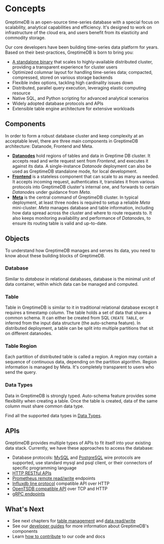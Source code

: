 # Concepts

GreptimeDB is an open-source time-series database with a special focus on
scalability, analytical capabilities and efficiency. It's designed to work on
infrastructure of the cloud era, and users benefit from its elasticity and
commodity storage.

Our core developers have been building time-series data platform for
years. Based on their best-practices, GreptimeDB is born to bring you:

- [A standalone binary](https://github.com/GreptimeTeam/greptimedb/releases)
  that scales to highly-available distributed cluster, providing a transparent
  experience for cluster users
- Optimized columnar layout for handling time-series data; compacted,
  compressed, stored on various storage backends
- Flexible index options, tackling high cardinality issues down
- Distributed, parallel query execution, leveraging elastic computing resource
- Native SQL, and Python scripting for advanced analytical scenarios
- Widely adopted database protocols and APIs
- Extensible table engine architecture for extensive workloads

## Components

In order to form a robust database cluster and keep complexity at an acceptable
level, there are three main components in GreptimeDB architecture: Datanode,
Frontend and Meta.

- [**Datanodes**](../developer-guide/datanode/overview.md) hold regions of
  tables and data in Greptime DB cluster. It accepts read and write request sent
  from *Frontend*, and executes it against its data. A single-instance
  *Datanode* deployment can also be used as GreptimeDB standalone mode, for
  local development.
- [**Frontend**](../developer-guide/frontend/overview.md) is a stateless
  component that can scale to as many as needed. It accepts incoming request,
  authenticates it, translates it from various protocols into GreptimeDB
  cluster's internal one, and forwards to certain *Datanode*s under guidance
  from *Meta*.
- [**Meta**](../developer-guide/meta/overview.md) is the central command of
  GreptimeDB cluster. In typical deployment, at least three nodes is required to
  setup a reliable *Meta* mini-cluster. *Meta* manages database and table
  information, including how data spread across the cluster and where to route
  requests to. It also keeps monitoring availability and performance of
  *Datanode*s, to ensure its routing table is valid and up-to-date.

## Objects

To understand how GreptimeDB manages and serves its data, you need to know about
these building blocks of GreptimeDB.

### Database

Similar to *database* in relational databases, database is the minimal unit of
data container, within which data can be managed and computed.

### Table

Table in GreptimeDB is similar to it in traditional relational database except
it requires a timestamp column. The table holds a set of data that shares a
common schema. It can either be created from SQL `CREATE TABLE`, or inferred
from the input data structure (the auto-schema feature). In distributed
deployment, a table can be split into multiple partitions that sit on different
datanodes.

### Table Region

Each partition of distributed table is called a region. A region may contain a
sequence of continuous data, depending on the partition algorithm. Region
information is managed by Meta. It's completely transparent to users who send
the query.

### Data Types

Data in GreptimeDB is strongly typed. Auto-schema feature provides some
flexibility when creating a table. Once the table is created, data of the same
column must share common data type.

Find all the supported data types in [Data Types](../reference/data-types.md).

## APIs

GreptimeDB provides multiple types of APIs to fit itself into your existing data
stack. Currently, we have these approaches to access the database:

- Database protocols: [MySQL](./supported-protocols/mysql.md) and
  [PostgreSQL](./supported-protocols/postgresql.md) wire protocols are
  supported, use standard mysql and psql client, or their connectors of specific
  programming language
- [HTTP RESTful APIs](./supported-protocols/http-api.md)
- [Prometheus remote read/write](./supported-protocols/prometheus.md) endpoints
- [Influxdb line protocol](./supported-protocols/influxdb.md) compatible API
  over HTTP
- [OpenTSDB compatible API](./supported-protocols/opentsdb.md) over TCP and HTTP
- [gRPC endpoints](./supported-protocols/grpc.md)

## What's Next

- See next chapters for [table management](./table-management.md) and [data
  read/write](./reading-writing-data.md)
- See our [developer guides](../developer-guide/overview.md) for more
  information about GreptimeDB's components
- Learn [how to
  contribute](https://github.com/GreptimeTeam/greptimedb/blob/develop/CONTRIBUTING.md)
  to our code and docs
